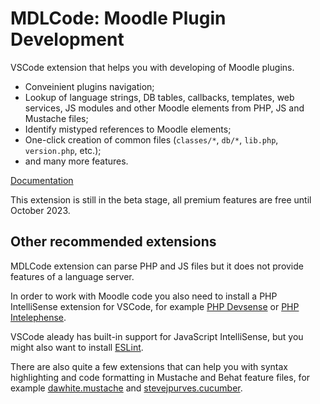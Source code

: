# MDLCode: Moodle Plugin Development

VSCode extension that helps you with developing of Moodle plugins.

- Conveinient plugins navigation;
- Lookup of language strings, DB tables, callbacks, templates, web services, JS modules and other Moodle elements from PHP, JS and Mustache files;
- Identify mistyped references to Moodle elements;
- One-click creation of common files (`classes/*`, `db/*`, `lib.php`, `version.php`, etc.);
- and many more features.

[Documentation](https://github.com/lmscloud-io/mdlcode-docs/blob/main/docs/index.md)

This extension is still in the beta stage, all premium features are free until October 2023.


## Other recommended extensions

MDLCode extension can parse PHP and JS files but it does not provide features of a language server.

In order to work with Moodle code you also need to install a PHP IntelliSense extension for VSCode,
for example [PHP Devsense](https://marketplace.visualstudio.com/items?itemName=DEVSENSE.phptools-vscode)
or [PHP Intelephense](https://marketplace.visualstudio.com/items?itemName=bmewburn.vscode-intelephense-client).

VSCode aleady has built-in support for JavaScript IntelliSense, but you might also want to install [ESLint](https://marketplace.visualstudio.com/items?itemName=dbaeumer.vscode-eslint).

There are also quite a few extensions that can help you with syntax highlighting and code formatting in Mustache and Behat feature files, for example
[dawhite.mustache](https://marketplace.visualstudio.com/items?itemName=dawhite.mustache) and
[stevejpurves.cucumber](https://marketplace.visualstudio.com/items?itemName=stevejpurves.cucumber).
